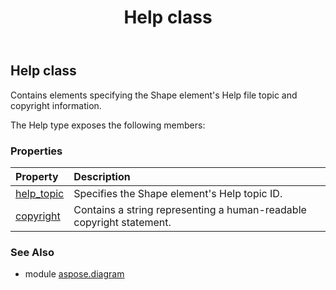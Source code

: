 ﻿---
title: Help class
second_title: Aspose.Diagram for Python via .NET API References
description: 
type: docs
weight: 1060
url: /python-net/aspose.diagram/help/
is_root: false
---

## Help class

Contains elements specifying the Shape element's Help file topic and copyright information.



The Help type exposes the following members:

### Properties
| Property | Description |
| :- | :- |
| [help_topic](/diagram/python-net/aspose.diagram/help/help_topic) | Specifies the Shape element's Help topic ID. |
| [copyright](/diagram/python-net/aspose.diagram/help/copyright) | Contains a string representing a human-readable copyright statement. |


### See Also

* module [aspose.diagram](../)
